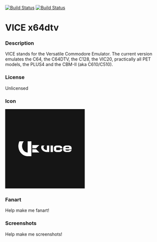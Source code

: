 [![Build Status](https://travis-ci.org/kodi-game/game.libretro.vice_x64dtv.svg?branch=master)](https://travis-ci.org/kodi-game/game.libretro.vice_x64dtv)
[![Build Status](https://ci.appveyor.com/api/projects/status/github/kodi-game/game.libretro.vice_x64dtv?svg=true)](https://ci.appveyor.com/project/kodi-game/game-libretro-vice-x64dtv)

# VICE x64dtv

### Description

VICE stands for the Versatile Commodore Emulator. The current version emulates the C64, the C64DTV, the C128, the VIC20, practically all PET models, the PLUS4 and the CBM-II (aka C610/C510).

### License

Unlicensed

### Icon

![VICE x64dtv icon](game.libretro.vice_x64dtv/resources/icon.png)

### Fanart

Help make me fanart!

### Screenshots

Help make me screenshots!
